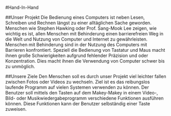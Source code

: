 
#Hand-In-Hand

##Unser Projekt
Die Bedienung eines Computers ist neben Lesen, Schreiben und Rechnen längst zu einer alltäglichen Sache geworden. 
Menschen wie Stephen Hawking oder Prof. Sang-Mook Lee zeigen, wie wichtig es ist, allen Menschen mit Behinderung 
einen barrierefreien Weg in die Welt und Nutzung von Computer und Internet zu gewährleisten. Menschen mit Behinderung 
sind in der Nutzung des Computers mit Barrieren konfrontiert. Speziell die Bedienung von Tastatur und Maus macht ihnen
große Schwierigkeiten aufgrund fehlender Präzision und oder Konzentration. Dies macht ihnen die Verwendung von Computer
schwer bis zu unmöglich. 

##Unsere Ziele
Den Menschen soll es durch unser Projekt viel leichter fallen zwischen Fotos oder Videos zu wechseln. 
Ziel ist es das reibungslos laufende Programm auf vielen Systemen verwenden zu können. 
Der Benutzer soll mittels den Tasten auf dem Makey-Makey in einem Video-, Bild- oder Musikwiedergabeprogramm 
verschiedene Funktionen ausführen können. Diese Funktionen kann der Benutzer selbständig einer Taste zuweisen.


